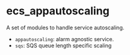 # ecs_appautoscaling

A set of modules to handle service autoscaling.

- `appautoscaling`: alarm agnostic service.
- `sqs`: SQS queue length specific scaling
